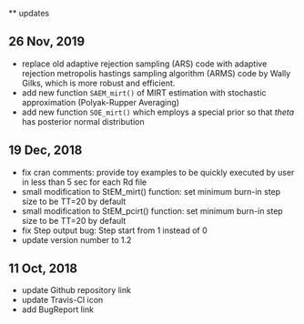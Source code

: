 
** updates
## 26 Nov, 2019
- replace old adaptive rejection sampling (ARS) code with adaptive rejection metropolis hastings sampling 
  algorithm (ARMS) code by Wally Gilks, which is more robust and efficient.
- add new function `SAEM_mirt()` of MIRT estimation with stochastic approximation (Polyak-Rupper Averaging)
- add new function `SOE_mirt()` which employs a special prior so that $theta$ has posterior normal distribution

## 19 Dec, 2018
- fix cran comments: provide toy examples to be quickly executed by user in less than 5 sec for each Rd file
- small modification to StEM_mirt() function: set minimum burn-in step size to be TT=20 by default
- small modification to StEM_pcirt() function: set minimum burn-in step size to be TT=20 by default
- fix Step output bug: Step start from 1 instead of 0
- update version number to 1.2

## 11 Oct, 2018
- update Github repository link
- update Travis-CI icon
- add BugReport link